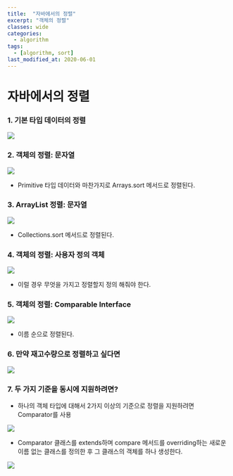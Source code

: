 ```yaml
---
title:  "자바에서의 정렬"
excerpt: "객체의 정렬"
classes: wide
categories:
  - algorithm
tags:
  - [algorithm, sort]
last_modified_at: 2020-06-01
---
```




# 자바에서의 정렬



### 1. 기본 타입 데이터의 정렬

![]({{site.url}}/assets/images/algo48.PNG)



### 2. 객체의 정렬: 문자열

![]({{site.url}}/assets/images/algo49.PNG)

* Primitive 타입 데이터와 마찬가지로 Arrays.sort 메서드로 정렬된다.



### 3. ArrayList 정렬: 문자열

![]({{site.url}}/assets/images/algo50.PNG)

* Collections.sort 메서드로 정렬된다.



### 4. 객체의 정렬: 사용자 정의 객체

![]({{site.url}}/assets/images/algo51.PNG)

* 이럴 경우 무엇을 가지고 정렬할지 정의 해줘야 한다.



### 5. 객체의 정렬: Comparable Interface

![]({{site.url}}/assets/images/algo52.PNG)

* 이름 순으로 정렬된다.



### 6. 만약 재고수량으로 정렬하고 싶다면

![]({{site.url}}/assets/images/algo53.PNG)



### 7. 두 가지 기준을 동시에 지원하려면?

* 하나의 객체 타입에 대해서 2가지 이상의 기준으로 정렬을 지원하려면 Comparator를 사용

![]({{site.url}}/assets/images/algo54.PNG)

* Comparator 클래스를 extends하며 compare 메서드를 overriding하는 새로운 이름 없는 클래스를 정의한 후 그 클래스의 객체를 하나 생성한다.

![]({{site.url}}/assets/images/algo55.PNG)









